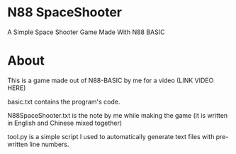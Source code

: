 # N88 SpaceShooter
 A Simple Space Shooter Game Made With N88 BASIC

# About
This is a game made out of N88-BASIC by me for a video (LINK VIDEO HERE)

basic.txt contains the program's code.

N88SpaceShooter.txt is the note by me while making the game (it is written in English and Chinese mixed together)

tool.py is a simple script I used to automatically generate text files with pre-written line numbers.